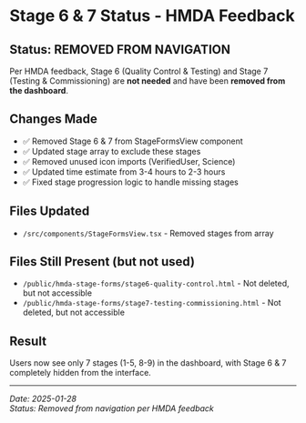 # Stage 6 & 7 Status - HMDA Feedback

## Status: REMOVED FROM NAVIGATION

Per HMDA feedback, Stage 6 (Quality Control & Testing) and Stage 7 (Testing & Commissioning) are **not needed** and have been **removed from the dashboard**.

## Changes Made
- ✅ Removed Stage 6 & 7 from StageFormsView component
- ✅ Updated stage array to exclude these stages
- ✅ Removed unused icon imports (VerifiedUser, Science)
- ✅ Updated time estimate from 3-4 hours to 2-3 hours
- ✅ Fixed stage progression logic to handle missing stages

## Files Updated
- `/src/components/StageFormsView.tsx` - Removed stages from array

## Files Still Present (but not used)
- `/public/hmda-stage-forms/stage6-quality-control.html` - Not deleted, but not accessible
- `/public/hmda-stage-forms/stage7-testing-commissioning.html` - Not deleted, but not accessible

## Result
Users now see only 7 stages (1-5, 8-9) in the dashboard, with Stage 6 & 7 completely hidden from the interface.

---
*Date: 2025-01-28*  
*Status: Removed from navigation per HMDA feedback*